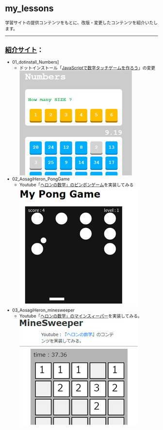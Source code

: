 # my_lessons
学習サイトの提供コンテンツをもとに、改版・変更したコンテンツを紹介いたします。

---
## [紹介サイト](https://sgtao.github.io/my_lessons/)：
- 01_dotinstall_Numbers]
  - ドットインストール「[JavaScriptで数字タッチゲームを作ろう](https://dotinstall.com/lessons/numbers_js_v4)」の変更
  ![画像](docs/images/01_dotinstall_Numbers.png)
- 02_AosagiHeron_PongGame
  - Youtube「[ヘロンの数学」のピンポンゲーム](https://www.youtube.com/watch?v=rdGKg6VbFBo)を実装してみる
  ![画像](docs/images/02_AosagiHeron_PongGame.png)
- 03_AosagiHeron_minesweeper
  - Youtube「[ヘロンの数学」のマインスィーパー](https://www.youtube.com/watch?v=C-pPqPqhJSM)を実装してみる。
  ![画像](docs/images/03_AosagiHeron_minesweeper.png)


